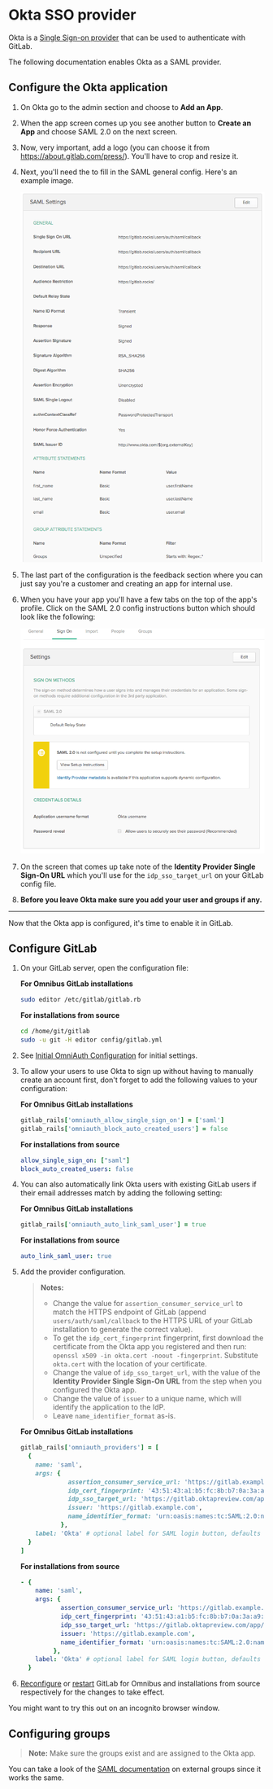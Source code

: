 # Okta SSO provider

Okta is a [Single Sign-on provider][okta-sso] that can be used to authenticate
with GitLab.

The following documentation enables Okta as a SAML provider.

## Configure the Okta application

1. On Okta go to the admin section and choose to **Add an App**.
1. When the app screen comes up you see another button to **Create an App** and
   choose SAML 2.0 on the next screen.
1. Now, very important, add a logo
   (you can choose it from https://about.gitlab.com/press/). You'll have to
   crop and resize it.
1. Next, you'll need the to fill in the SAML general config. Here's an example
   image.

    ![Okta admin panel view](img/okta_admin_panel.png)

1. The last part of the configuration is the feedback section where you can
   just say you're a customer and creating an app for internal use.
1. When you have your app you'll have a few tabs on the top of the app's
   profile. Click on the SAML 2.0 config instructions button which should
   look like the following:

    ![Okta SAML settings](img/okta_saml_settings.png)

1. On the screen that comes up take note of the
   **Identity Provider Single Sign-On URL** which you'll use for the
   `idp_sso_target_url` on your GitLab config file.

1. **Before you leave Okta make sure you add your user and groups if any.**

---

Now that the Okta app is configured, it's time to enable it in GitLab.

## Configure GitLab

1.  On your GitLab server, open the configuration file:

    **For Omnibus GitLab installations**

    ```sh
    sudo editor /etc/gitlab/gitlab.rb
    ```

    **For installations from source**

    ```sh
    cd /home/git/gitlab
    sudo -u git -H editor config/gitlab.yml
    ```

1.  See [Initial OmniAuth Configuration](../../integration/omniauth.md#initial-omniauth-configuration)
    for initial settings.

1.  To allow your users to use Okta to sign up without having to manually create
    an account first, don't forget to add the following values to your
    configuration:

    **For Omnibus GitLab installations**

    ```ruby
    gitlab_rails['omniauth_allow_single_sign_on'] = ['saml']
    gitlab_rails['omniauth_block_auto_created_users'] = false
    ```

    **For installations from source**

    ```yaml
    allow_single_sign_on: ["saml"]
    block_auto_created_users: false
    ```

1.  You can also automatically link Okta users with existing GitLab users if
    their email addresses match by adding the following setting:

    **For Omnibus GitLab installations**

    ```ruby
    gitlab_rails['omniauth_auto_link_saml_user'] = true
    ```

    **For installations from source**

    ```yaml
    auto_link_saml_user: true
    ```

1.  Add the provider configuration.

      >**Notes:**
      >- Change the value for `assertion_consumer_service_url` to match the HTTPS endpoint
         of GitLab (append `users/auth/saml/callback` to the HTTPS URL of your GitLab
         installation to generate the correct value).
      >- To get the `idp_cert_fingerprint` fingerprint, first download the
         certificate from the Okta app you registered and then run:
         `openssl x509 -in okta.cert -noout -fingerprint`. Substitute `okta.cert`
         with the location of your certificate.
      >- Change the value of `idp_sso_target_url`, with the value of the
         **Identity Provider Single Sign-On URL** from the step when you
         configured the Okta app.
      >- Change the value of `issuer` to a unique name, which will identify the application
         to the IdP.
      >- Leave `name_identifier_format` as-is.

    **For Omnibus GitLab installations**

    ```ruby
    gitlab_rails['omniauth_providers'] = [
      {
        name: 'saml',
        args: {
                 assertion_consumer_service_url: 'https://gitlab.example.com/users/auth/saml/callback',
                 idp_cert_fingerprint: '43:51:43:a1:b5:fc:8b:b7:0a:3a:a9:b1:0f:66:73:a8',
                 idp_sso_target_url: 'https://gitlab.oktapreview.com/app/gitlabdev773716_gitlabsaml_1/exk8odl81tBrjpD4B0h7/sso/saml',
                 issuer: 'https://gitlab.example.com',
                 name_identifier_format: 'urn:oasis:names:tc:SAML:2.0:nameid-format:transient'
               },
        label: 'Okta' # optional label for SAML login button, defaults to "Saml"
      }
    ]
    ```

    **For installations from source**

    ```yaml
    - {
        name: 'saml',
        args: {
               assertion_consumer_service_url: 'https://gitlab.example.com/users/auth/saml/callback',
               idp_cert_fingerprint: '43:51:43:a1:b5:fc:8b:b7:0a:3a:a9:b1:0f:66:73:a8',
               idp_sso_target_url: 'https://gitlab.oktapreview.com/app/gitlabdev773716_gitlabsaml_1/exk8odl81tBrjpD4B0h7/sso/saml',
               issuer: 'https://gitlab.example.com',
               name_identifier_format: 'urn:oasis:names:tc:SAML:2.0:nameid-format:transient'
             },
        label: 'Okta' # optional label for SAML login button, defaults to "Saml"
      }
    ```


1. [Reconfigure][reconf] or [restart] GitLab for Omnibus and installations
   from source respectively for the changes to take effect.

You might want to try this out on an incognito browser window.

## Configuring groups

>**Note:**
Make sure the groups exist and are assigned to the Okta app.

You can take a look of the [SAML documentation][saml] on external groups since
it works the same.

[okta-sso]: https://www.okta.com/products/single-sign-on/
[saml]: ../../integration/saml.md#external-groups
[reconf]: ../restart_gitlab.md#omnibus-gitlab-reconfigure
[restart]: ../restart_gitlab.md#installations-from-source
